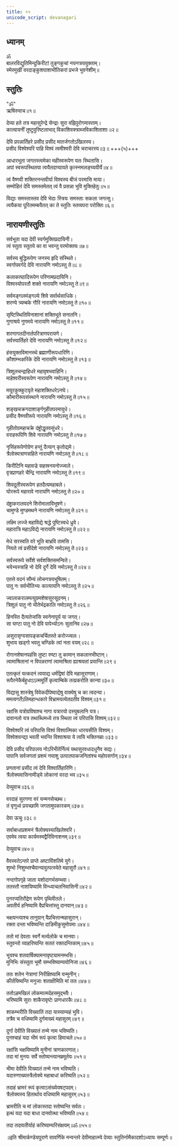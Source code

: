 ```yaml
---
title: ११
unicode_script: devanagari
---
```


## ध्यानम् 
ॐ  
बालरविद्युतिमिन्दुकिरीटां तुङ्‌गकुचां नयनत्रययुक्ताम्।  
स्मेरमुखीं वरदाङ्‌कुशपाशाभीतिकरां प्रभजे भुवनेशीम्॥


## स्तुतिः
"ॐ"  
ऋषिरुवाच॥१॥

देव्या हते तत्र महासुरेन्द्रे सेन्द्राः सुरा वह्निपुरोगमास्ताम्।  
कात्यायनीं तुष्टुवुरिष्टलाभाद् विकाशिवक्त्राब्जविकाशिताशाः॥२॥


देवि प्रपन्नार्तिहरे प्रसीद प्रसीद मातर्जगतोऽखिलस्य।  
प्रसीद विश्‍वेश्‍वरि पाहि विश्‍वं त्वमीश्‍वरी देवि चराचरस्य॥३॥ +++(५)+++

आधारभूता जगतस्त्वमेका महीस्वरूपेण यतः स्थितासि।  
अपां स्वरूपस्थितया त्वयैतदाप्यायते कृत्स्नमलङ्‌घ्यवीर्ये॥४॥

त्वं वैष्णवी शक्तिरनन्तवीर्या विश्‍वस्य बीजं परमासि माया।  
सम्मोहितं देवि समस्तमेतत् त्वं वै प्रसन्ना भुवि मुक्तिहेतुः॥५॥

विद्याः समस्तास्तव देवि भेदाः स्त्रियः समस्ताः सकला जगत्सु।  
त्वयैकया पूरितमम्बयैतत् का ते स्तुतिः स्तव्यपरा परोक्तिः॥६॥

## नारायणीस्तुतिः
सर्वभूता यदा देवी स्वर्गमुक्तिप्रदायिनी।  
त्वं स्तुता स्तुतये का वा भवन्तु परमोक्तयः॥७॥

सर्वस्य बुद्धिरूपेण जनस्य हृदि संस्थिते।  
स्वर्गापवर्गदे देवि नारायणि नमोऽस्तु ते॥८॥

कलाकाष्ठादिरूपेण परिणामप्रदायिनि।  
विश्‍वस्योपरतौ शक्ते नारायणि नमोऽस्तु ते॥९॥

सर्वमङ्‌गलमंङ्‌गल्ये शिवे सर्वार्थसाधिके।  
शरण्ये त्र्यम्बके गौरि नारायणि नमोऽस्तु ते॥१०॥

सृष्टिस्थितिविनाशानां शक्तिभूते सनातनि।  
गुणाश्रये गुणमये नारायणि नमोऽस्तु ते॥११॥

शरणागतदीनार्तपरित्राणपरायणे।  
सर्वस्यार्तिहरे देवि नारायणि नमोऽस्तु ते॥१२॥

हंसयुक्तविमानस्थे ब्रह्माणीरूपधारिणि।  
कौशाम्भःक्षरिके देवि नारायणि नमोऽस्तु ते॥१३॥

त्रिशूलचन्द्राहिधरे महावृषभवाहिनि।  
माहेश्‍वरीस्वरूपेण नारायणि नमोऽस्तु ते॥१४॥

मयूरकुक्कुटवृते महाशक्तिधरेऽनघे।  
कौमारीरूपसंस्थाने नारायणि नमोऽस्तु ते॥१५॥

शङ्‌खचक्रगदाशाङ्‌र्गगृहीतपरमायुधे।  
प्रसीद वैष्णवीरूपे नारायणि नमोऽस्तु ते॥१६॥

गृहीतोग्रमहाचक्रे दंष्ट्रोद्धृतवसुंधरे।  
वराहरूपिणि शिवे नारायणि नमोऽस्तु ते॥१७॥

नृसिंहरूपेणोग्रेण हन्तुं दैत्यान् कृतोद्यमे।  
त्रैलोक्यत्राणसहिते नारायणि नमोऽस्तु ते॥१८॥

किरीटिनि महावज्रे सहस्रनयनोज्ज्वले।  
वृत्रप्राणहरे चैन्द्रि नारायणि नमोऽस्तु ते॥१९॥

शिवदूतीस्वरूपेण हतदैत्यमहाबले।  
घोररूपे महारावे नारायणि नमोऽस्तु ते॥२०॥

दंष्ट्राकरालवदने शिरोमालाविभूषणे।  
चामुण्डे मुण्डमथने नारायणि नमोऽस्तु ते॥२१॥

लक्ष्मि लज्जे महाविद्ये श्रद्धे पुष्टिस्वधे ध्रुवे।  
महारात्रि महाऽविद्ये नारायणि नमोऽस्तु ते॥२२॥

मेधे सरस्वति वरे भूति बाभ्रवि तामसि।  
नियते त्वं प्रसीदेशे नारायणि नमोऽस्तु ते॥२३॥

सर्वस्वरूपे सर्वेशे सर्वशक्तिसमन्विते।  
भयेभ्यस्त्राहि नो देवि दुर्गे देवि नमोऽस्तु ते॥२४॥

एतत्ते वदनं सौम्यं लोचनत्रयभूषितम्।  
पातु नः सर्वभीतिभ्यः कात्यायनि नमोऽस्तु ते॥२५॥

ज्वालाकरालमत्युग्रमशेषासुरसूदनम्।  
त्रिशूलं पातु नो भीतेर्भद्रकालि नमोऽस्तु ते॥२६॥

हिनस्ति दैत्यतेजांसि स्वनेनापूर्य या जगत्।  
सा घण्टा पातु नो देवि पापेभ्योऽनः सुतानिव॥२७॥

असुरासृग्वसापङ्‌कचर्चितस्ते करोज्ज्वलः।  
शुभाय खड्‌गो भवतु चण्डिके त्वां नता वयम्॥२८॥

रोगानशेषानपहंसि तुष्टा रुष्टा तु कामान् सकलानभीष्टान्।  
त्वामाश्रितानां न विपन्नराणां त्वामाश्रिता ह्याश्रयतां प्रयान्ति॥२९॥

एतत्कृतं यत्कदनं त्वयाद्य धर्मद्विषां देवि महासुराणाम्।  
रूपैरनेकैर्बहुधाऽऽत्ममूर्तिं कृत्वाम्बिके तत्प्रकरोति कान्या॥३०॥

विद्यासु शास्त्रेषु विवेकदीपेष्वाद्येषु वाक्येषु च का त्वदन्या।  
ममत्वगर्तेऽतिमहान्धकारे विभ्रामयत्येतदतीव विश्‍वम्॥३१॥

रक्षांसि यत्रोग्रविषाश्‍च नागा यत्रारयो दस्युबलानि यत्र।  
दावानलो यत्र तथाब्धिमध्ये तत्र स्थिता त्वं परिपासि विश्‍वम्॥३२॥

विश्‍वेश्‍वरि त्वं परिपासि विश्‍वं विश्‍वात्मिका धारयसीति विश्‍वम्।  
विश्‍वेशवन्द्या भवती भवन्ति विश्‍वाश्रया ये त्वयि भक्तिनम्राः॥३३॥

देवि प्रसीद परिपालय नोऽरिभीतेर्नित्यं यथासुरवधादधुनैव सद्यः।  
पापानि सर्वजगतां प्रशमं नयाशु उत्पातपाकजनितांश्‍च महोपसर्गान्॥३४॥

प्रणतानां प्रसीद त्वं देवि विश्‍वार्तिहारिणि।  
त्रैलोक्यवासिनामीड्‍ये लोकानां वरदा भव॥३५॥

देव्युवाच॥३६॥

वरदाहं सुरगणा वरं यन्मनसेच्छथ।  
तं वृणुध्वं प्रयच्छामि जगतामुपकारकम्॥३७॥

देवा ऊचुः॥३८॥

सर्वाबाधाप्रशमनं त्रैलोक्यस्याखिलेश्‍वरि।  
एवमेव त्वया कार्यमस्मद्वैरिविनाशनम्॥३९॥

देव्युवाच॥४०॥

वैवस्वतेऽन्तरे प्राप्ते अष्टाविंशतिमे युगे।  
शुम्भो निशुम्भश्‍चैवान्यावुत्पत्स्येते महासुरौ॥४१॥

नन्दगोपगृहे जाता यशोदागर्भसम्भवा।  
ततस्तौ नाशयिष्यामि विन्ध्याचलनिवासिनी॥४२॥

पुनरप्यतिरौद्रेण रूपेण पृथिवीतले।  
अवतीर्य हनिष्यामि वैप्रचित्तांस्तु दानवान्॥४३॥

भक्षयन्त्याश्‍च तानुग्रान् वैप्रचित्तान्महासुरान्।  
रक्ता दन्ता भविष्यन्ति दाडिमीकुसुमोपमाः॥४४॥

ततो मां देवताः स्वर्गे मर्त्यलोके च मानवाः।  
स्तुवन्तो व्याहरिष्यन्ति सततं रक्तदन्तिकाम्॥४५॥

भूयश्‍च शतवार्षिक्यामनावृष्ट्यामनम्भसि।  
मुनिभिः संस्तुता भूमौ सम्भविष्याम्ययोनिजा॥४६॥

ततः शतेन नेत्राणां निरीक्षिष्यामि यन्मुनीन्।  
कीर्तयिष्यन्ति मनुजाः शताक्षीमिति मां ततः॥४७॥

ततोऽहमखिलं लोकमात्मदेहसमुद्भवैः।  
भरिष्यामि सुराः शाकैरावृष्टेः प्राणधारकैः॥४८॥

शाकम्भरीति विख्यातिं तदा यास्याम्यहं भुवि।  
तत्रैव च वधिष्यामि दुर्गमाख्यं महासुरम्॥४९॥

दुर्गा देवीति विख्यातं तन्मे नाम भविष्यति।  
पुनश्‍चाहं यदा भीमं रूपं कृत्वा हिमाचले॥५०॥

रक्षांसि भक्षयिष्यामि मुनीनां त्राणकारणात्।  
तदा मां मुनयः सर्वे स्तोष्यन्त्यानम्रमूर्तयः॥५१॥

भीमा देवीति विख्यातं तन्मे नाम भविष्यति।  
यदारुणाख्यस्त्रैलोक्ये महाबाधां करिष्यति॥५२॥

तदाहं भ्रामरं रूपं कृत्वाऽसंख्येयषट्‌पदम्।  
त्रैलोक्यस्य हितार्थाय वधिष्यामि महासुरम्॥५३॥

भ्रामरीति च मां लोकास्तदा स्तोष्यन्ति सर्वतः।  
इत्थं यदा यदा बाधा दानवोत्था भविष्यति॥५४॥

तदा तदावतीर्याहं करिष्याम्यरिसंक्षयम्॥ॐ॥५५॥

॥इति श्रीमार्कण्डेयपुराणे सावर्णिके मन्वन्तरे देवीमाहात्म्ये देव्याः स्तुतिर्नामैकादशोऽध्यायः सम्पूर्णः॥
